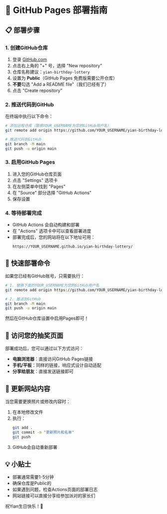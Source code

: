 # 🚀 GitHub Pages 部署指南

## 📋 部署步骤

### 1. 创建GitHub仓库
1. 登录 [GitHub.com](https://github.com)
2. 点击右上角的 "+" 号，选择 "New repository"
3. 仓库名称建议：`yian-birthday-lottery`
4. 设置为 **Public**（GitHub Pages 免费版需要公开仓库）
5. **不要**勾选 "Add a README file"（我们已经有了）
6. 点击 "Create repository"

### 2. 推送代码到GitHub
在终端中执行以下命令：

```bash
# 添加远程仓库（替换YOUR_USERNAME为您的GitHub用户名）
git remote add origin https://github.com/YOUR_USERNAME/yian-birthday-lottery.git

# 推送代码到GitHub
git branch -M main
git push -u origin main
```

### 3. 启用GitHub Pages
1. 进入您的GitHub仓库页面
2. 点击 "Settings" 选项卡
3. 在左侧菜单中找到 "Pages"
4. 在 "Source" 部分选择 "GitHub Actions"
5. 保存设置

### 4. 等待部署完成
- GitHub Actions 会自动构建和部署
- 在 "Actions" 选项卡中可以查看部署进度
- 部署完成后，您的网站将在以下地址可用：
  ```
  https://YOUR_USERNAME.github.io/yian-birthday-lottery/
  ```

## 🎯 快速部署命令

如果您已经有GitHub账号，只需要执行：

```bash
# 1. 替换下面的YOUR_USERNAME为您的GitHub用户名
git remote add origin https://github.com/YOUR_USERNAME/yian-birthday-lottery.git

# 2. 推送到GitHub
git branch -M main
git push -u origin main
```

然后在GitHub仓库设置中启用Pages即可！

## 📱 访问您的抽奖页面

部署成功后，您可以通过以下方式访问：
- **电脑浏览器**：直接访问GitHub Pages链接
- **手机/平板**：同样的链接，响应式设计自动适配
- **分享给朋友**：直接发送链接即可

## 🔄 更新网站内容

当您需要更换照片或修改内容时：
1. 在本地修改文件
2. 执行：
   ```bash
   git add .
   git commit -m "更新照片和名单"
   git push
   ```
3. GitHub会自动重新部署

## 💡 小贴士

- 部署通常需要1-5分钟
- 确保仓库是Public的
- 如果遇到问题，检查Actions页面的部署日志
- 网站链接可以直接分享给参加派对的家长们

祝Yian生日快乐！🎉